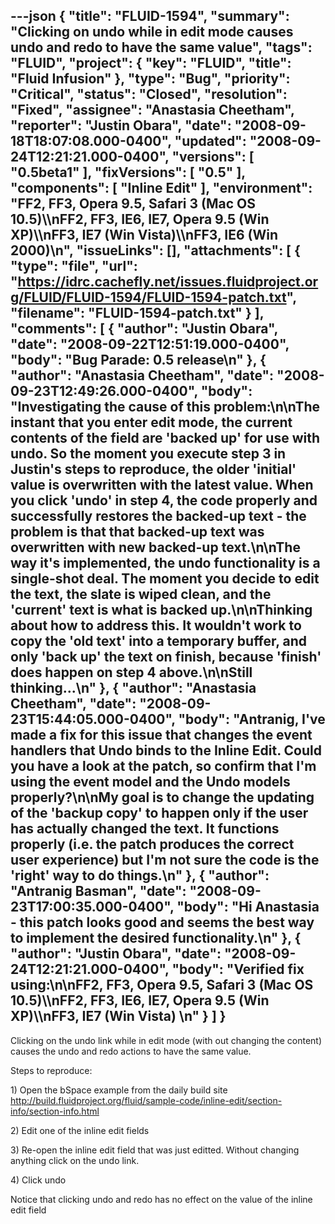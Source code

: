 ---json
{
  "title": "FLUID-1594",
  "summary": "Clicking on undo while in edit mode causes undo and redo to have the same value",
  "tags": "FLUID",
  "project": {
    "key": "FLUID",
    "title": "Fluid Infusion"
  },
  "type": "Bug",
  "priority": "Critical",
  "status": "Closed",
  "resolution": "Fixed",
  "assignee": "Anastasia Cheetham",
  "reporter": "Justin Obara",
  "date": "2008-09-18T18:07:08.000-0400",
  "updated": "2008-09-24T12:21:21.000-0400",
  "versions": [
    "0.5beta1"
  ],
  "fixVersions": [
    "0.5"
  ],
  "components": [
    "Inline Edit"
  ],
  "environment": "FF2, FF3, Opera 9.5, Safari 3 (Mac OS 10.5)\\\nFF2, FF3, IE6, IE7, Opera 9.5 (Win XP)\\\nFF3, IE7 (Win Vista)\\\nFF3, IE6 (Win 2000)\n",
  "issueLinks": [],
  "attachments": [
    {
      "type": "file",
      "url": "https://idrc.cachefly.net/issues.fluidproject.org/FLUID/FLUID-1594/FLUID-1594-patch.txt",
      "filename": "FLUID-1594-patch.txt"
    }
  ],
  "comments": [
    {
      "author": "Justin Obara",
      "date": "2008-09-22T12:51:19.000-0400",
      "body": "Bug Parade: 0.5 release\n"
    },
    {
      "author": "Anastasia Cheetham",
      "date": "2008-09-23T12:49:26.000-0400",
      "body": "Investigating the cause of this problem:\n\nThe instant that you enter edit mode, the current contents of the field are 'backed up' for use with undo. So the moment you execute step 3 in Justin's steps to reproduce, the older 'initial' value is overwritten with the latest value. When you click 'undo' in step 4, the code properly and successfully restores the backed-up text - the problem is that that backed-up text was overwritten with new backed-up text.\n\nThe way it's implemented, the undo functionality is a single-shot deal. The moment you decide to edit the text, the slate is wiped clean, and the 'current' text is what is backed up.\n\nThinking about how to address this.  It wouldn't work to copy the 'old text' into a temporary buffer, and only 'back up' the text on finish, because 'finish' does happen on step 4 above.\n\nStill thinking...\n"
    },
    {
      "author": "Anastasia Cheetham",
      "date": "2008-09-23T15:44:05.000-0400",
      "body": "Antranig, I've made a fix for this issue that changes the event handlers that Undo binds to the Inline Edit. Could you have a look at the patch, so confirm that I'm using the event model and the Undo models properly?\n\nMy goal is to change the updating of the 'backup copy' to happen only if the user has actually changed the text. It functions properly (i.e. the patch produces the correct user experience) but I'm not sure the code is the 'right' way to do things.\n"
    },
    {
      "author": "Antranig Basman",
      "date": "2008-09-23T17:00:35.000-0400",
      "body": "Hi Anastasia - this patch looks good and seems the best way to implement the desired functionality.\n"
    },
    {
      "author": "Justin Obara",
      "date": "2008-09-24T12:21:21.000-0400",
      "body": "Verified fix using:\n\nFF2, FF3, Opera 9.5, Safari 3 (Mac OS 10.5)\\\nFF2, FF3, IE6, IE7, Opera 9.5 (Win XP)\\\nFF3, IE7 (Win Vista)&#x20;\n"
    }
  ]
}
---
Clicking on the undo link while in edit mode (with out changing the content) causes the undo and redo actions to have the same value.

Steps to reproduce:

1\) Open the bSpace example from the daily build site\
<http://build.fluidproject.org/fluid/sample-code/inline-edit/section-info/section-info.html>

2\) Edit one of the inline edit fields

3\) Re-open the inline edit field that was just editted. Without changing anything click on the undo link.

4\) Click undo

Notice that clicking undo and redo has no effect on the value of the inline edit field

        